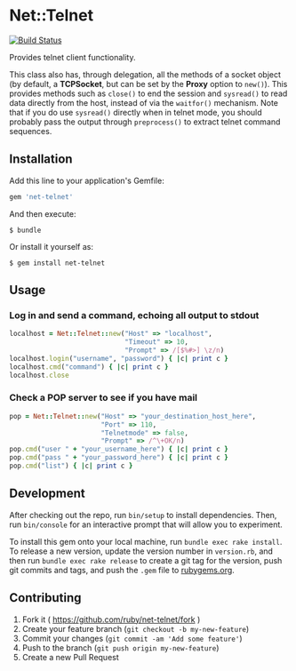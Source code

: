 # Net::Telnet

[![Build Status](https://travis-ci.org/ruby/net-telnet.svg?branch=master)](https://travis-ci.org/ruby/net-telnet)

Provides telnet client functionality.

This class also has, through delegation, all the methods of a socket object (by default, a **TCPSocket**, but can be set by the **Proxy** option to ```new()```).  This provides methods such as ```close()``` to end the session and ```sysread()``` to read data directly from the host, instead of via the ```waitfor()``` mechanism.  Note that if you do use ```sysread()``` directly when in telnet mode, you should probably pass the output through ```preprocess()``` to extract telnet command sequences.

## Installation

Add this line to your application's Gemfile:

```ruby
gem 'net-telnet'
```

And then execute:

    $ bundle

Or install it yourself as:

    $ gem install net-telnet

## Usage

### Log in and send a command, echoing all output to stdout

```ruby
localhost = Net::Telnet::new("Host" => "localhost",
                             "Timeout" => 10,
                             "Prompt" => /[$%#>] \z/n)
localhost.login("username", "password") { |c| print c }
localhost.cmd("command") { |c| print c }
localhost.close
```

### Check a POP server to see if you have mail

```ruby
pop = Net::Telnet::new("Host" => "your_destination_host_here",
                       "Port" => 110,
                       "Telnetmode" => false,
                       "Prompt" => /^\+OK/n)
pop.cmd("user " + "your_username_here") { |c| print c }
pop.cmd("pass " + "your_password_here") { |c| print c }
pop.cmd("list") { |c| print c }
```

## Development

After checking out the repo, run `bin/setup` to install dependencies. Then, run `bin/console` for an interactive prompt that will allow you to experiment.

To install this gem onto your local machine, run `bundle exec rake install`. To release a new version, update the version number in `version.rb`, and then run `bundle exec rake release` to create a git tag for the version, push git commits and tags, and push the `.gem` file to [rubygems.org](https://rubygems.org).

## Contributing

1. Fork it ( https://github.com/ruby/net-telnet/fork )
2. Create your feature branch (`git checkout -b my-new-feature`)
3. Commit your changes (`git commit -am 'Add some feature'`)
4. Push to the branch (`git push origin my-new-feature`)
5. Create a new Pull Request
